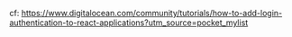 cf: https://www.digitalocean.com/community/tutorials/how-to-add-login-authentication-to-react-applications?utm_source=pocket_mylist
